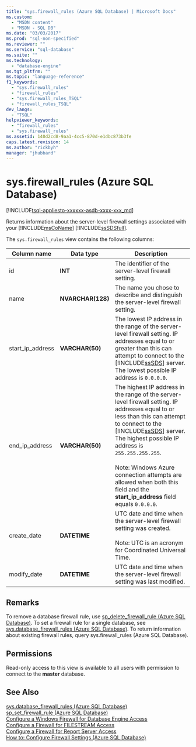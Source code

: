 ```yaml
---
title: "sys.firewall_rules (Azure SQL Database) | Microsoft Docs"
ms.custom: 
  - "MSDN content"
  - "MSDN - SQL DB"
ms.date: "03/03/2017"
ms.prod: "sql-non-specified"
ms.reviewer: ""
ms.service: "sql-database"
ms.suite: ""
ms.technology: 
  - "database-engine"
ms.tgt_pltfrm: ""
ms.topic: "language-reference"
f1_keywords: 
  - "sys.firewall_rules"
  - "firewall_rules"
  - "sys.firewall_rules_TSQL"
  - "firewall_rules_TSQL"
dev_langs: 
  - "TSQL"
helpviewer_keywords: 
  - "firewall_rules"
  - "sys.firewall_rules"
ms.assetid: 140d2cd8-9aa1-4cc5-870d-e1dbc873b3fe
caps.latest.revision: 14
ms.author: "rickbyh"
manager: "jhubbard"
---
```

# sys.firewall_rules (Azure SQL Database)
[!INCLUDE[tsql-appliesto-xxxxxx-asdb-xxxx-xxx_md](../../../relational-databases/reference/system-catalog-views/includes/tsql-appliesto-xxxxxx-asdb-xxxx-xxx-md.md)]

  Returns information about the server-level firewall settings associated with your [!INCLUDE[msCoName](../../../advanced-analytics/r-services/tutorials/includes/msconame-md.md)] [!INCLUDE[ssSDSfull](../../../analysis-services/multidimensional-models/includes/sssdsfull-md.md)].  
  
 The `sys.firewall_rules` view contains the following columns:  
  
|Column name|Data type|Description|  
|-----------------|---------------|-----------------|  
|id|**INT**|The identifier of the server-level firewall setting.|  
|name|**NVARCHAR(128)**|The name you chose to describe and distinguish the server-level firewall setting.|  
|start_ip_address|**VARCHAR(50)**|The lowest IP address in the range of the server-level firewall setting. IP addresses equal to or greater than this can attempt to connect to the [!INCLUDE[ssSDS](../../../analysis-services/multidimensional-models/includes/sssds-md.md)] server. The lowest possible IP address is `0.0.0.0`.|  
|end_ip_address|**VARCHAR(50)**|The highest IP address in the range of the server-level firewall setting. IP addresses equal to or less than this can attempt to connect to the [!INCLUDE[ssSDS](../../../analysis-services/multidimensional-models/includes/sssds-md.md)] server. The highest possible IP address is `255.255.255.255`.<br /><br /> Note: Windows Azure connection attempts are allowed when both this field and the **start_ip_address** field equals `0.0.0.0`.|  
|create_date|**DATETIME**|UTC date and time when the server-level firewall setting was created.<br /><br /> Note: UTC is an acronym for Coordinated Universal Time.|  
|modify_date|**DATETIME**|UTC date and time when the server-level firewall setting was last modified.|  
  
## Remarks  
 To remove a database firewall rule, use [sp_delete_firewall_rule &#40;Azure SQL Database&#41;](../../../relational-databases/reference/system-stored-procedures/sp-delete-firewall-rule-azure-sql-database.md). To set a firewall rule for a single database, see [sys.database_firewall_rules &#40;Azure SQL Database&#41;](../../../relational-databases/reference/system-catalog-views/sys.database-firewall-rules-azure-sql-database.md). To return information about existing firewall rules, query sys.firewall_rules (Azure SQL Database).  
  
## Permissions  
 Read-only access to this view is available to all users with permission to connect to the **master** database.  
  
## See Also  
 [sys.database_firewall_rules &#40;Azure SQL Database&#41;](../../../relational-databases/reference/system-catalog-views/sys.database-firewall-rules-azure-sql-database.md)   
 [sp_set_firewall_rule &#40;Azure SQL Database&#41;](../../../relational-databases/reference/system-stored-procedures/sp-set-firewall-rule-azure-sql-database.md)   
 [Configure a Windows Firewall for Database Engine Access](../../../database-engine/configure/windows/configure-a-windows-firewall-for-database-engine-access.md)   
 [Configure a Firewall for FILESTREAM Access](../../../relational-databases/blob/configure-a-firewall-for-filestream-access.md)   
 [Configure a Firewall for Report Server Access](../../../reporting-services/report-server/configure-a-firewall-for-report-server-access.md)   
 [How to: Configure Firewall Settings (Azure SQL Database)](https://azure.microsoft.com/documentation/articles/sql-database-configure-firewall-settings/)  
  
  